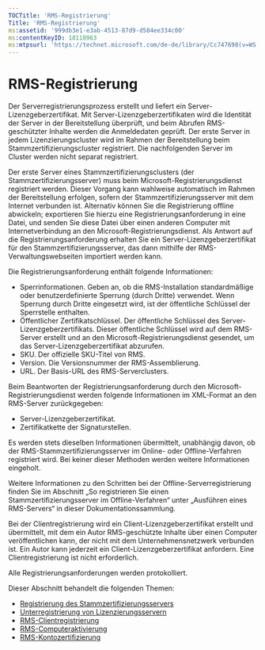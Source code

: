 ```yaml
---
TOCTitle: 'RMS-Registrierung'
Title: 'RMS-Registrierung'
ms:assetid: '999db3e1-e3ab-4513-87d9-d584ee334c00'
ms:contentKeyID: 18118963
ms:mtpsurl: 'https://technet.microsoft.com/de-de/library/Cc747698(v=WS.10)'
---
```


RMS-Registrierung
=================

Der Serverregistrierungsprozess erstellt und liefert ein Server-Lizenzgeberzertifikat. Mit Server-Lizenzgeberzertifikaten wird die Identität der Server in der Bereitstellung überprüft, und beim Abrufen RMS-geschützter Inhalte werden die Anmeldedaten geprüft. Der erste Server in jedem Lizenzierungscluster wird im Rahmen der Bereitstellung beim Stammzertifizierungscluster registriert. Die nachfolgenden Server im Cluster werden nicht separat registriert.

Der erste Server eines Stammzertifizierungsclusters (der Stammzertifizierungsserver) muss beim Microsoft-Registrierungsdienst registriert werden. Dieser Vorgang kann wahlweise automatisch im Rahmen der Bereitstellung erfolgen, sofern der Stammzertifizierungsserver mit dem Internet verbunden ist. Alternativ können Sie die Registrierung offline abwickeln; exportieren Sie hierzu eine Registrierungsanforderung in eine Datei, und senden Sie diese Datei über einen anderen Computer mit Internetverbindung an den Microsoft-Registrierungsdienst. Als Antwort auf die Registrierungsanforderung erhalten Sie ein Server-Lizenzgeberzertifikat für den Stammzertifizierungsserver, das dann mithilfe der RMS-Verwaltungswebseiten importiert werden kann.

Die Registrierungsanforderung enthält folgende Informationen:

-   Sperrinformationen. Geben an, ob die RMS-Installation standardmäßige oder benutzerdefinierte Sperrung (durch Dritte) verwendet. Wenn Sperrung durch Dritte eingesetzt wird, ist der öffentliche Schlüssel der Sperrstelle enthalten.
-   Öffentlicher Zertifikatschlüssel. Der öffentliche Schlüssel des Server-Lizenzgeberzertifikats. Dieser öffentliche Schlüssel wird auf dem RMS-Server erstellt und an den Microsoft-Registrierungsdienst gesendet, um das Server-Lizenzgeberzertifikat abzurufen.
-   SKU. Der offizielle SKU-Titel von RMS.
-   Version. Die Versionsnummer der RMS-Assemblierung.
-   URL. Der Basis-URL des RMS-Serverclusters.

Beim Beantworten der Registrierungsanforderung durch den Microsoft-Registrierungsdienst werden folgende Informationen im XML-Format an den RMS-Server zurückgegeben:

-   Server-Lizenzgeberzertifikat.
-   Zertifikatkette der Signaturstellen.

Es werden stets dieselben Informationen übermittelt, unabhängig davon, ob der RMS-Stammzertifizierungsserver im Online- oder Offline-Verfahren registriert wird. Bei keiner dieser Methoden werden weitere Informationen eingeholt.

Weitere Informationen zu den Schritten bei der Offline-Serverregistrierung finden Sie im Abschnitt „So registrieren Sie einen Stammzertifizierungsserver im Offline-Verfahren“ unter „Ausführen eines RMS-Servers“ in dieser Dokumentationssammlung.

Bei der Clientregistrierung wird ein Client-Lizenzgeberzertifikat erstellt und übermittelt, mit dem ein Autor RMS-geschützte Inhalte über einen Computer veröffentlichen kann, der nicht mit dem Unternehmensnetzwerk verbunden ist. Ein Autor kann jederzeit ein Client-Lizenzgeberzertifikat anfordern. Eine Clientregistrierung ist nicht erforderlich.

Alle Registrierungsanforderungen werden protokolliert.

Dieser Abschnitt behandelt die folgenden Themen:

-   [Registrierung des Stammzertifizierungsservers](https://technet.microsoft.com/f08bc919-f090-4843-b2ce-b40d558012ce)
-   [Unterregistrierung von Lizenzierungsservern](https://technet.microsoft.com/7bc63397-9186-464c-8824-867038adce9b)
-   [RMS-Clientregistrierung](https://technet.microsoft.com/9c1d07bf-7235-4694-8291-ac2e5b221f4a)
-   [RMS-Computeraktivierung](https://technet.microsoft.com/09a0d631-9860-477f-9d10-df61b3bfe125)
-   [RMS-Kontozertifizierung](https://technet.microsoft.com/c9a385c5-6dbb-47f5-a80f-69718e6f9deb)